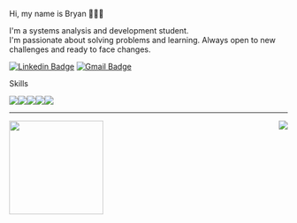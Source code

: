 <p>Hi, my name is Bryan 👨🏻‍💻 </p>
<p>I'm a systems analysis and development student. <br>
I'm passionate about solving problems and learning. Always open to new challenges and ready to face changes.</p>

[![Linkedin Badge](https://img.shields.io/badge/-LinkedIn-blue?style=flat-square&logo=Linkedin&logoColor=white&link=https://www.linkedin.com/in/bryansantos13/)](https://www.linkedin.com/in/bryansantos13/)
[![Gmail Badge](https://img.shields.io/badge/-Gmail-c14438?style=flat-square&logo=Gmail&logoColor=white&link=mailto:contato.dvdsantos@gmail.com)](mailto:sp.bryansantos@gmail.com)

Skills

<img src="https://img.shields.io/badge/Ubuntu-E95420?style=for-the-badge&logo=ubuntu&logoColor=white"/><img src="https://img.shields.io/badge/javascript%20-%23323330.svg?&style=for-the-badge&logo=javascript&logoColor=%23F7DF1E"/><img src="https://img.shields.io/badge/html5%20-%23E34F26.svg?&style=for-the-badge&logo=html5&logoColor=white"/><img src="https://img.shields.io/badge/css3%20-%231572B6.svg?&style=for-the-badge&logo=css3&logoColor=white"/><img src="https://img.shields.io/badge/git%20-%23F05033.svg?&style=for-the-badge&logo=git&logoColor=white"/>

<hr>
<div>
  <img height="170" src="https://github-readme-stats.vercel.app/api?username=BryanSOliveira&show_icons=true&title_color=9400D3&icon_color=79ff97&text_color=9f9f9f&bg_color=151515" />
  <img align="right" src="https://github-readme-stats.vercel.app/api/top-langs/?username=BryanSOliveira&layout=compact&title_color=fff&text_color=fff&bg_color=151515" />
</div>
